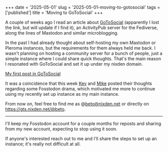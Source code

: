 +++
date = '2025-05-01'
slug = '2025-05-01-moving-to-gotosocial'
tags = ['published']
title = 'Moving to GoToSocial'
+++

A couple of weeks ago I read an article about [GoToSocial](https://gotosocial.org/) (apparently I lost the link, but will update if I find it), an ActivityPub server for the Fediverse, along the lines of Mastodon and similar microblogging.

In the past I had already thought about self-hosting my own Mastodon or Pleroma instances, but the requirements for them always held me back. I wasn't planning on hosting a community server for a bunch of people, just a simple instance where I could share quick thoughts. That's the main reason I resonated with GoToSocial and set it up under my nixden domain.

[My first post in GoToSocial](https://gts.nixden.net/@beto/statuses/01JRNYSVR4Q3PQFV0B3VY0X7CY)

It was a coincidence that this week [Kev](https://kevquirk.com/blog/my-thoughts-on-the-fosstodon-drama) and [Mike](https://mikestone.me/2025-04-28-do-what-you-love) posted their thoughts regarding some Fosstodon drama, which motivated me more to continue using my recently set up instance as my main instance.

From now on, feel free to find me as @beto@nixden.net or directly on https://gts.nixden.net/@beto.

---

I'll keep my Fosstodon account for a couple months for reposts and sharing from my new account, expecting to stop using it soon.

If anyone's interested reach out to me and I'll share the steps to set up an instance; it's really not difficult at all.
